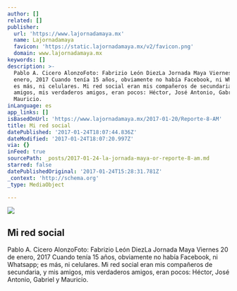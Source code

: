 ```yaml
---
author: []
related: []
publisher:
  url: 'https://www.lajornadamaya.mx'
  name: Lajornadamaya
  favicon: 'https://static.lajornadamaya.mx/v2/favicon.png'
  domain: www.lajornadamaya.mx
keywords: []
description: >-
  Pablo A. Cicero AlonzoFoto: Fabrizio León DiezLa Jornada Maya Viernes 20 de
  enero, 2017 Cuando tenía 15 años, obviamente no había Facebook, ni Whatsapp;
  es más, ni celulares. Mi red social eran mis compañeros de secundaria, y mis
  amigos, mis verdaderos amigos, eran pocos: Héctor, José Antonio, Gabriel y
  Mauricio.
inLanguage: es
app_links: []
isBasedOnUrl: 'https://www.lajornadamaya.mx/2017-01-20/Reporte-8-AM'
title: Mi red social
datePublished: '2017-01-24T18:07:44.836Z'
dateModified: '2017-01-24T18:07:20.997Z'
via: {}
inFeed: true
sourcePath: _posts/2017-01-24-la-jornada-maya-or-reporte-8-am.md
starred: false
datePublishedOriginal: '2017-01-24T15:28:31.781Z'
_context: 'http://schema.org'
_type: MediaObject

---
```

<article style=""><img src="https://img.lajornadamaya.mx/32/e1ababbzogad_640-414-cover" /><h1>Mi red social</h1><p>Pablo A. Cicero AlonzoFoto: Fabrizio León DiezLa Jornada Maya Viernes 20 de enero, 2017 Cuando tenía 15 años, obviamente no había Facebook, ni Whatsapp; es más, ni celulares. Mi red social eran mis compañeros de secundaria, y mis amigos, mis verdaderos amigos, eran pocos: Héctor, José Antonio, Gabriel y Mauricio.</p></article>